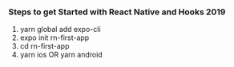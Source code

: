### Steps to get Started with React Native and Hooks 2019 

1. yarn global add expo-cli
2. expo init rn-first-app
3. cd rn-first-app
4. yarn ios OR yarn android